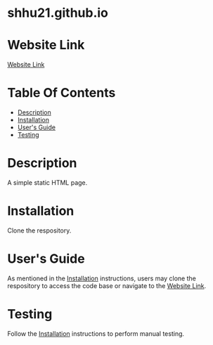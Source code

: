 # shhu21.github.io

# Website Link
[Website Link](https://shhu21.github.io/)

# Table Of Contents

* [Description](#description)
* [Installation](#installation)
* [User's Guide](#users-guide)
* [Testing](#testing)

# Description
A simple static HTML page.

# Installation
Clone the respository.

# User's Guide
As mentioned in the [Installation](#installation) instructions, users may clone the respository to access the code base or navigate to the [Website Link](#website-link).

# Testing
Follow the [Installation](#installation) instructions to perform manual testing.
